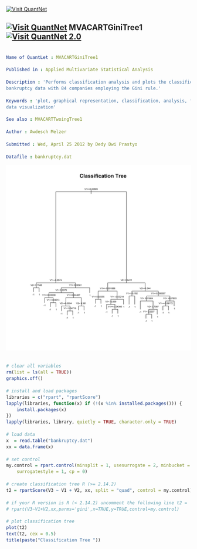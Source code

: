 
[<img src="https://github.com/QuantLet/Styleguide-and-Validation-procedure/blob/master/pictures/banner.png" alt="Visit QuantNet">](http://quantlet.de/index.php?p=info)

## [<img src="https://github.com/QuantLet/Styleguide-and-Validation-procedure/blob/master/pictures/qloqo.png" alt="Visit QuantNet">](http://quantlet.de/) **MVACARTGiniTree1** [<img src="https://github.com/QuantLet/Styleguide-and-Validation-procedure/blob/master/pictures/QN2.png" width="60" alt="Visit QuantNet 2.0">](http://quantlet.de/d3/ia)

```yaml

Name of QuantLet : MVACARTGiniTree1

Published in : Applied Multivariate Statistical Analysis

Description : 'Performs classification analysis and plots the classification tree for the US
bankruptcy data with 84 companies employing the Gini rule.'

Keywords : 'plot, graphical representation, classification, analysis, financial, decision-tree,
data visualization'

See also : MVACARTTwoingTree1

Author : Awdesch Melzer

Submitted : Wed, April 25 2012 by Dedy Dwi Prastyo

Datafile : bankruptcy.dat

```

![Picture1](MVACARTGiniTree1.png)


```r

# clear all variables
rm(list = ls(all = TRUE))
graphics.off()

# install and load packages
libraries = c("rpart", "rpartScore")
lapply(libraries, function(x) if (!(x %in% installed.packages())) {
    install.packages(x)
})
lapply(libraries, library, quietly = TRUE, character.only = TRUE)

# load data
x  = read.table("bankruptcy.dat")
xx = data.frame(x)

# set control
my.control = rpart.control(minsplit = 1, usesurrogate = 2, minbucket = 1, maxdepth = 30, 
    surrogatestyle = 1, cp = 0)

# create classification tree R (>= 2.14.2)
t2 = rpartScore(V3 ~ V1 + V2, xx, split = "quad", control = my.control)

# if your R version is R (< 2.14.2) uncomment the following line t2 =
# rpart(V3~V1+V2,xx,parms='gini',x=TRUE,y=TRUE,control=my.control)

# plot classification tree
plot(t2)
text(t2, cex = 0.5)
title(paste("Classification Tree ")) 

```
